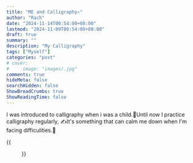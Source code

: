 ```yaml
---
title: "ME and Calligraphy✍️"
author: "Rach"
date: "2024-11-14T00:54:00+08:00"
lastmod: "2024-11-09T00:54:00+08:00"
draft: true
summary: ""
description: "My Calligraphy"
tags: ["Myself"]
categories: "post"
# cover:
#     image: "images/.jpg"
comments: true
hideMeta: false
searchHidden: false
ShowBreadCrumbs: true
ShowReadingTime: false
--- 
```


I was introduced to calligraphy when i was a child.👶Until now I practice calligraphy regularly, ✍️It's something that can calm me down when I'm facing difficulities.📝

{{<figure src="/image/8.jpg" alt="my calligraphy" width="40%" float="left">}}